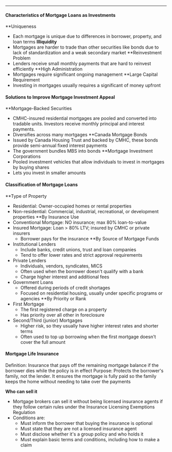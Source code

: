 ***
#### Characteristics of Mortgage Loans as Investments
**Uniqueness
* Each mortgage is unique due to differences in borrower, property, and loan terms
**Illiquidity**
* Mortgages are harder to trade than other securities like bonds due to lack of standardization and a weak secondary market
**Reinvestment Problem
* Lenders receive small monthly payments that are hard to reinvest efficiently
**High Administration
* Mortgages require significant ongoing management
**Large Capital Requirement
* Investing in mortgages usually requires a significant of money upfront

#### Solutions to Improve Mortgage Investment Appeal
**Mortgage-Backed Securities
* CMHC-insured residential mortgages are pooled and converted into tradable units. Investors receive monthly principal and interest payments.
* Diversifies across many mortgages
**Canada Mortgage Bonds
* Issued by Canada Housing Trust and backed by CMHC, these bonds provide semi-annual fixed interest payments
* The government bundles MBS into bonds
**Mortgage Investment Corporations
* Pooled investment vehicles that allow individuals to invest in mortgages by buying shares
* Lets you invest in smaller amounts

#### Classification of Mortgage Loans
**Type of Property
* Residential: Owner-occupied homes or rental properties
* Non-residential: Commercial, industrial, recreational, or development properties
**By Insurance Use
* Conventional Mortgage: NO insurance; max 80% loan-to-value
* Insured Mortgage: Loan > 80% LTV; insured by CMHC or private insurers
	* Borrower pays for the insurance
**By Source of Mortgage Funds
* Institutional Lenders
	* Include banks, credit unions, trust and loan companies
	* Tend to offer lower rates and strict approval requirements
* Private Lenders
	* Individuals, vendors, syndicates, MICS
	* Often used when the borrower doesn't qualify with a bank
	* Charge higher interest and additional fees
* Government Loans
	* Offered during periods of credit shortages
	* Focused on residential housing, usually under specific programs or agencies
**By Priority or Rank
* First Mortgage
	* The first registered charge on a property
	* Has priority over all other in foreclosure
* Second/Third (junior) Mortgages
	* Higher risk, so they usually have higher interest rates and shorter terms
	* Often used to top up borrowing when the first mortgage doesn't cover the full amount

#### Mortgage Life Insurance
Definition: Insurance that pays off the remaining mortgage balance if the borrower dies while the policy is in effect
Purpose: Protects the borrower's family, not the lender. It ensures the mortgage is fully paid so the family keeps the home without needing to take over the payments

**Who can sell it**
* Mortgage brokers can sell it without being licensed insurance agents if they follow certain rules under the Insurance Licensing Exemptions Regulation
* Conditions are:
	* Must inform the borrower that buying the insurance is optional
	* Must state that they are not a licensed insurance agent
	* Must disclose whether it's a group policy and who holds it
	* Must explain basic terms and conditions, including how to make a claim